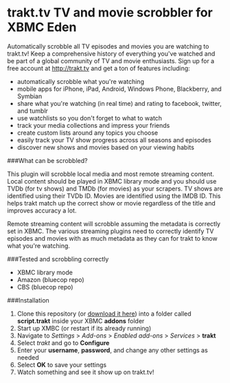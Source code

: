 trakt.tv TV and movie scrobbler for XBMC Eden
=============================================

Automatically scrobble all TV episodes and movies you are watching to trakt.tv! Keep a comprehensive history of everything you've watched and be part of a global community of TV and movie enthusiasts. Sign up for a free account at http://trakt.tv and get a ton of features including:

* automatically scrobble what you're watching
* mobile apps for iPhone, iPad, Android, Windows Phone, Blackberry, and Symbian
* share what you're watching (in real time) and rating to facebook, twitter, and tumblr
* use watchlists so you don't forget to what to watch
* track your media collections and impress your friends
* create custom lists around any topics you choose
* easily track your TV show progress across all seasons and episodes
* discover new shows and movies based on your viewing habits

###What can be scrobbled?

This plugin will scrobble local media and most remote streaming content. Local content should be played in XBMC library mode and you should use TVDb (for tv shows) and TMDb (for movies) as your scrapers. TV shows are identified using their TVDb ID. Movies are identified using the IMDB ID. This helps trakt match up the correct show or movie regardless of the title and improves accuracy a lot.

Remote streaming content will scrobble assuming the metadata is correctly set in XBMC. The various streaming plugins need to correctly identify TV episodes and movies with as much metadata as they can for trakt to know what you're watching.

###Tested and scrobbling correctly

* XBMC library mode
* Amazon (bluecop repo)
* CBS (bluecop repo)

###Installation

1. Clone this repository (or [download it here](https://github.com/rectifyer/script.trakt/zipball/master)) into a folder called **script.trakt** inside your XBMC **addons** folder
2. Start up XMBC (or restart if its already running)
3. Navigate to *Settings* > *Add-ons* > *Enabled add-ons* > *Services* > **trakt**
4. Select *trakt* and go to **Configure**
5. Enter your **username**, **password**, and change any other settings as needed
6. Select **OK** to save your settings
7. Watch something and see it show up on trakt.tv!